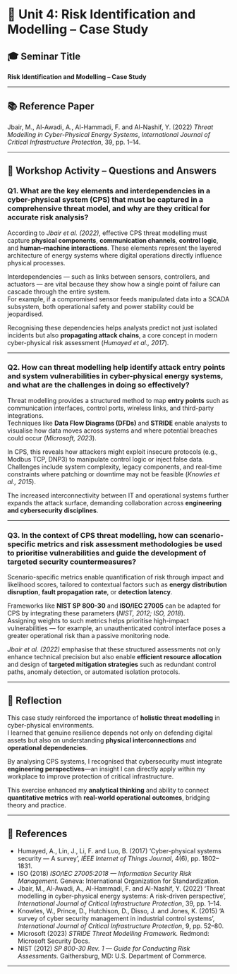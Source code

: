 # 🧩 Unit 4: Risk Identification and Modelling – Case Study  

## 🎓 Seminar Title  
**Risk Identification and Modelling – Case Study**

---

## 📚 Reference Paper  
Jbair, M., Al-Awadi, A., Al-Hammadi, F. and Al-Nashif, Y. (2022) *Threat Modelling in Cyber-Physical Energy Systems*, *International Journal of Critical Infrastructure Protection*, 39, pp. 1–14.

---

## 🧠 Workshop Activity – Questions and Answers  

### **Q1.** What are the key elements and interdependencies in a cyber-physical system (CPS) that must be captured in a comprehensive threat model, and why are they critical for accurate risk analysis?

According to *Jbair et al. (2022)*, effective CPS threat modelling must capture **physical components**, **communication channels**, **control logic**, and **human–machine interactions**. These elements represent the layered architecture of energy systems where digital operations directly influence physical processes.  

Interdependencies — such as links between sensors, controllers, and actuators — are vital because they show how a single point of failure can cascade through the entire system.  
For example, if a compromised sensor feeds manipulated data into a SCADA subsystem, both operational safety and power stability could be jeopardised.  

Recognising these dependencies helps analysts predict not just isolated incidents but also **propagating attack chains**, a core concept in modern cyber-physical risk assessment (*Humayed et al., 2017*).

---

### **Q2.** How can threat modelling help identify attack entry points and system vulnerabilities in cyber-physical energy systems, and what are the challenges in doing so effectively?

Threat modelling provides a structured method to map **entry points** such as communication interfaces, control ports, wireless links, and third-party integrations.  
Techniques like **Data Flow Diagrams (DFDs)** and **STRIDE** enable analysts to visualise how data moves across systems and where potential breaches could occur (*Microsoft, 2023*).  

In CPS, this reveals how attackers might exploit insecure protocols (e.g., Modbus TCP, DNP3) to manipulate control logic or inject false data.  
Challenges include system complexity, legacy components, and real-time constraints where patching or downtime may not be feasible (*Knowles et al., 2015*).  

The increased interconnectivity between IT and operational systems further expands the attack surface, demanding collaboration across **engineering and cybersecurity disciplines**.

---

### **Q3.** In the context of CPS threat modelling, how can scenario-specific metrics and risk assessment methodologies be used to prioritise vulnerabilities and guide the development of targeted security countermeasures?

Scenario-specific metrics enable quantification of risk through impact and likelihood scores, tailored to contextual factors such as **energy distribution disruption**, **fault propagation rate**, or **detection latency**.  

Frameworks like **NIST SP 800-30** and **ISO/IEC 27005** can be adapted for CPS by integrating these parameters (*NIST, 2012; ISO, 2018*).  
Assigning weights to such metrics helps prioritise high-impact vulnerabilities — for example, an unauthenticated control interface poses a greater operational risk than a passive monitoring node.  

*Jbair et al. (2022)* emphasise that these structured assessments not only enhance technical precision but also enable **efficient resource allocation** and design of **targeted mitigation strategies** such as redundant control paths, anomaly detection, or automated isolation protocols.

---

## 💬 Reflection  

This case study reinforced the importance of **holistic threat modelling** in cyber-physical environments.  
I learned that genuine resilience depends not only on defending digital assets but also on understanding **physical interconnections** and **operational dependencies**.  

By analysing CPS systems, I recognised that cybersecurity must integrate **engineering perspectives**—an insight I can directly apply within my workplace to improve protection of critical infrastructure.  

This exercise enhanced my **analytical thinking** and ability to connect **quantitative metrics** with **real-world operational outcomes**, bridging theory and practice.

---

## 🔖 References  

- Humayed, A., Lin, J., Li, F. and Luo, B. (2017) ‘Cyber-physical systems security — A survey’, *IEEE Internet of Things Journal*, 4(6), pp. 1802–1831.  
- ISO (2018) *ISO/IEC 27005:2018 — Information Security Risk Management.* Geneva: International Organization for Standardization.  
- Jbair, M., Al-Awadi, A., Al-Hammadi, F. and Al-Nashif, Y. (2022) ‘Threat modelling in cyber-physical energy systems: A risk-driven perspective’, *International Journal of Critical Infrastructure Protection*, 39, pp. 1–14.  
- Knowles, W., Prince, D., Hutchison, D., Disso, J. and Jones, K. (2015) ‘A survey of cyber security management in industrial control systems’, *International Journal of Critical Infrastructure Protection*, 9, pp. 52–80.  
- Microsoft (2023) *STRIDE Threat Modelling Framework.* Redmond: Microsoft Security Docs.  
- NIST (2012) *SP 800-30 Rev. 1 — Guide for Conducting Risk Assessments.* Gaithersburg, MD: U.S. Department of Commerce.  

---
